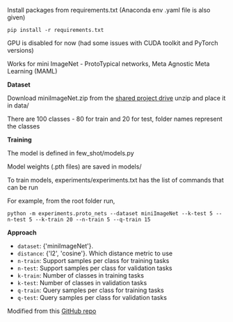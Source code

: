 Install packages from requirements.txt (Anaconda env .yaml file is also given)

```
pip install -r requirements.txt
```

GPU is disabled for now (had some issues with CUDA toolkit and PyTorch versions)

Works for mini ImageNet - ProtoTypical networks, Meta Agnostic Meta Learning (MAML)

**Dataset** 

Download miniImageNet.zip from the [shared project drive](https://drive.google.com/file/d/1Jv6dyZiFZreCuox9TncdlQlANLN4eiiN/view?usp=sharing) unzip and place it in data/

There are 100 classes -  80 for train and 20 for test, folder names represent the classes

**Training** 

The model is defined in few_shot/models.py 

Model weights (.pth files) are saved in models/

To train models, experiments/experiments.txt has the list of commands that can be run

For example, from the root folder run,
```
python -m experiments.proto_nets --dataset miniImageNet --k-test 5 --n-test 5 --k-train 20 --n-train 5 --q-train 15
```

**Approach**
- ```dataset```: {'miniImageNet'}.
- ```distance```: {'l2', 'cosine'}. Which distance metric to use
- ```n-train```: Support samples per class for training tasks
- ```n-test```: Support samples per class for validation tasks
- ```k-train```: Number of classes in training tasks
- ```k-test```: Number of classes in validation tasks
- ```q-train```: Query samples per class for training tasks
- ```q-test```: Query samples per class for validation tasks


Modified from this [GitHub repo](https://github.com/Shandilya21/Few-Shot)
